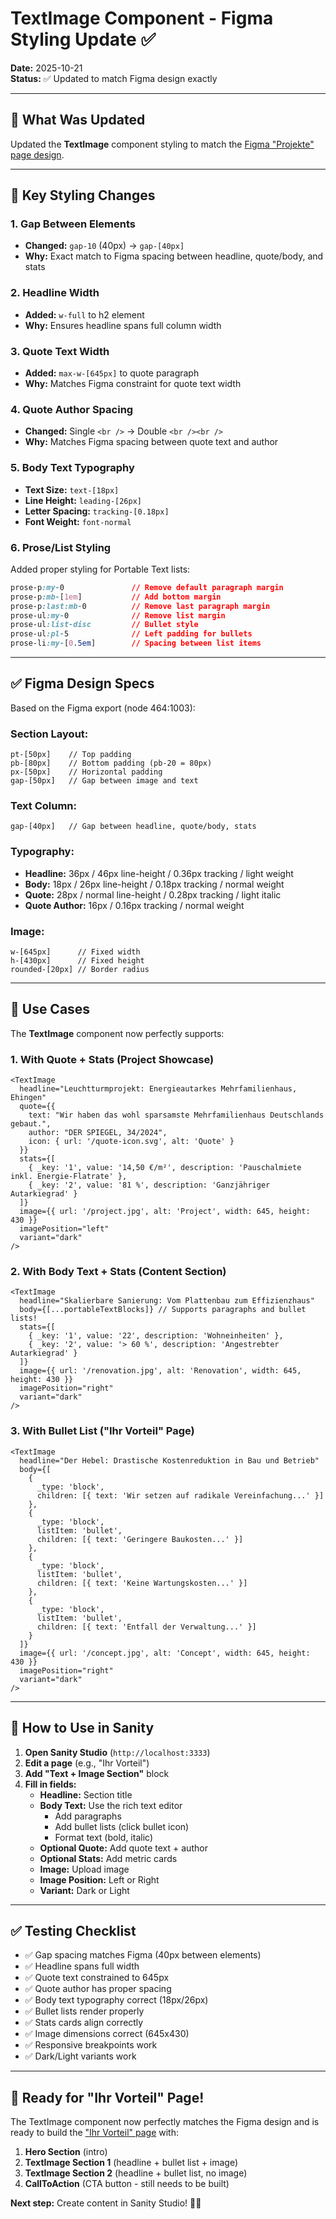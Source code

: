 # TextImage Component - Figma Styling Update ✅

**Date:** 2025-10-21  
**Status:** ✅ Updated to match Figma design exactly

---

## 🎨 What Was Updated

Updated the **TextImage** component styling to match the [Figma "Projekte" page design](https://www.figma.com/design/ufl2FwvxD2y88J4PlhJoDg/3lectrify-design--Copy-?node-id=464-988).

---

## 📐 Key Styling Changes

### **1. Gap Between Elements** 
- **Changed:** `gap-10` (40px) → `gap-[40px]`
- **Why:** Exact match to Figma spacing between headline, quote/body, and stats

### **2. Headline Width**
- **Added:** `w-full` to h2 element
- **Why:** Ensures headline spans full column width

### **3. Quote Text Width**
- **Added:** `max-w-[645px]` to quote paragraph
- **Why:** Matches Figma constraint for quote text width

### **4. Quote Author Spacing**
- **Changed:** Single `<br />` → Double `<br /><br />`
- **Why:** Matches Figma spacing between quote text and author

### **5. Body Text Typography**
- **Text Size:** `text-[18px]`
- **Line Height:** `leading-[26px]`
- **Letter Spacing:** `tracking-[0.18px]`
- **Font Weight:** `font-normal`

### **6. Prose/List Styling**
Added proper styling for Portable Text lists:
```css
prose-p:my-0               // Remove default paragraph margin
prose-p:mb-[1em]           // Add bottom margin
prose-p:last:mb-0          // Remove last paragraph margin
prose-ul:my-0              // Remove list margin
prose-ul:list-disc         // Bullet style
prose-ul:pl-5              // Left padding for bullets
prose-li:my-[0.5em]        // Spacing between list items
```

---

## ✅ Figma Design Specs

Based on the Figma export (node 464:1003):

### **Section Layout:**
```
pt-[50px]    // Top padding
pb-[80px]    // Bottom padding (pb-20 = 80px)
px-[50px]    // Horizontal padding
gap-[50px]   // Gap between image and text
```

### **Text Column:**
```
gap-[40px]   // Gap between headline, quote/body, stats
```

### **Typography:**
- **Headline:** 36px / 46px line-height / 0.36px tracking / light weight
- **Body:** 18px / 26px line-height / 0.18px tracking / normal weight
- **Quote:** 28px / normal line-height / 0.28px tracking / light italic
- **Quote Author:** 16px / 0.16px tracking / normal weight

### **Image:**
```
w-[645px]      // Fixed width
h-[430px]      // Fixed height
rounded-[20px] // Border radius
```

---

## 🎯 Use Cases

The **TextImage** component now perfectly supports:

### **1. With Quote + Stats** (Project Showcase)
```tsx
<TextImage
  headline="Leuchtturmprojekt: Energieautarkes Mehrfamilienhaus, Ehingen"
  quote={{
    text: "Wir haben das wohl sparsamste Mehrfamilienhaus Deutschlands gebaut.",
    author: "DER SPIEGEL, 34/2024",
    icon: { url: '/quote-icon.svg', alt: 'Quote' }
  }}
  stats={[
    { _key: '1', value: '14,50 €/m²', description: 'Pauschalmiete inkl. Energie-Flatrate' },
    { _key: '2', value: '81 %', description: 'Ganzjähriger Autarkiegrad' }
  ]}
  image={{ url: '/project.jpg', alt: 'Project', width: 645, height: 430 }}
  imagePosition="left"
  variant="dark"
/>
```

### **2. With Body Text + Stats** (Content Section)
```tsx
<TextImage
  headline="Skalierbare Sanierung: Vom Plattenbau zum Effizienzhaus"
  body={[...portableTextBlocks]} // Supports paragraphs and bullet lists!
  stats={[
    { _key: '1', value: '22', description: 'Wohneinheiten' },
    { _key: '2', value: '> 60 %', description: 'Angestrebter Autarkiegrad' }
  ]}
  image={{ url: '/renovation.jpg', alt: 'Renovation', width: 645, height: 430 }}
  imagePosition="right"
  variant="dark"
/>
```

### **3. With Bullet List** ("Ihr Vorteil" Page)
```tsx
<TextImage
  headline="Der Hebel: Drastische Kostenreduktion in Bau und Betrieb"
  body={[
    {
      _type: 'block',
      children: [{ text: 'Wir setzen auf radikale Vereinfachung...' }]
    },
    {
      _type: 'block',
      listItem: 'bullet',
      children: [{ text: 'Geringere Baukosten...' }]
    },
    {
      _type: 'block',
      listItem: 'bullet',
      children: [{ text: 'Keine Wartungskosten...' }]
    },
    {
      _type: 'block',
      listItem: 'bullet',
      children: [{ text: 'Entfall der Verwaltung...' }]
    }
  ]}
  image={{ url: '/concept.jpg', alt: 'Concept', width: 645, height: 430 }}
  imagePosition="right"
  variant="dark"
/>
```

---

## 📝 How to Use in Sanity

1. **Open Sanity Studio** (`http://localhost:3333`)
2. **Edit a page** (e.g., "Ihr Vorteil")
3. **Add "Text + Image Section"** block
4. **Fill in fields:**
   - **Headline:** Section title
   - **Body Text:** Use the rich text editor
     - Add paragraphs
     - Add bullet lists (click bullet icon)
     - Format text (bold, italic)
   - **Optional Quote:** Add quote text + author
   - **Optional Stats:** Add metric cards
   - **Image:** Upload image
   - **Image Position:** Left or Right
   - **Variant:** Dark or Light

---

## ✅ Testing Checklist

- ✅ Gap spacing matches Figma (40px between elements)
- ✅ Headline spans full width
- ✅ Quote text constrained to 645px
- ✅ Quote author has proper spacing
- ✅ Body text typography correct (18px/26px)
- ✅ Bullet lists render properly
- ✅ Stats cards align correctly
- ✅ Image dimensions correct (645x430)
- ✅ Responsive breakpoints work
- ✅ Dark/Light variants work

---

## 🚀 Ready for "Ihr Vorteil" Page!

The TextImage component now perfectly matches the Figma design and is ready to build the ["Ihr Vorteil" page](https://146248871.hs-sites-eu1.com/ihr-vorteil) with:

1. **Hero Section** (intro)
2. **TextImage Section 1** (headline + bullet list + image)
3. **TextImage Section 2** (headline + bullet list, no image)
4. **CallToAction** (CTA button - still needs to be built)

**Next step:** Create content in Sanity Studio! 🎯✨

